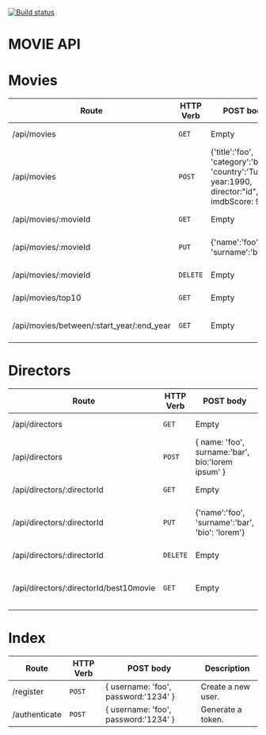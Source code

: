 [![Build status](https://api.travis-ci.org/ryuz4k1/movie-api.svg)](https://travis-ci.org/ryuz4k1/movie-api)
# MOVIE API

# Movies

| Route | HTTP Verb	 | POST body	 | Description	 |
| --- | --- | --- | --- |
| /api/movies | `GET` | Empty | List all movies. |
| /api/movies | `POST` | {'title':'foo', 'category':'bar', 'country':'Turkey', year:1990, director:"id", imdbScore: 9.7 } | Create a new movie. |
| /api/movies/:movieId | `GET` | Empty | Get a movie. |
| /api/movies/:movieId | `PUT` | {'name':'foo', 'surname':'bar'} | Update a movie with new info. |
| /api/movies/:movieId | `DELETE` | Empty | Delete a movie. |
| /api/movies/top10 | `GET` | Empty | Get the top 10 movies. |
| /api/movies/between/:start_year/:end_year | `GET` | Empty | Movies between two dates. |

# Directors

| Route | HTTP Verb	 | POST body	 | Description	 |
| --- | --- | --- | --- |
| /api/directors | `GET` | Empty | List all directors. |
| /api/directors | `POST` | { name: 'foo', surname:'bar', bio:'lorem ipsum' } | Create a new director. |
| /api/directors/:directorId | `GET` | Empty | Get a director. |
| /api/directors/:directorId | `PUT` | {'name':'foo', 'surname':'bar', 'bio': 'lorem'} | Update a director with new info. |
| /api/directors/:directorId | `DELETE` | Empty | Delete a director. |
| /api/directors/:directorId/best10movie | `GET` | Empty | The director's top 10 films. |

# Index

| Route | HTTP Verb	 | POST body	 | Description	 |
| --- | --- | --- | --- |
| /register | `POST` | { username: 'foo', password:'1234' } | Create a new user. |
| /authenticate | `POST` | { username: 'foo', password:'1234' } | Generate a token. |